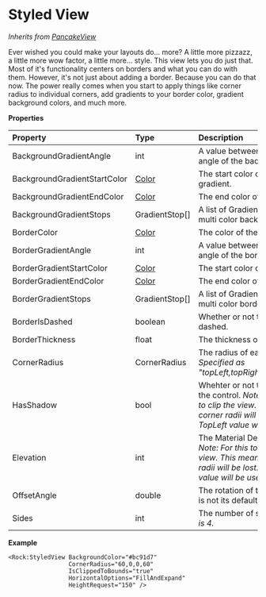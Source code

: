 # Styled View

_Inherits from_ [_PancakeView_](https://github.com/sthewissen/Xamarin.Forms.PancakeView)

Ever wished you could make your layouts do... more? A little more pizzazz, a little more wow factor, a little more... style. This view lets you do just that. Most of it's functionality centers on borders and what you can do with them. However, it's not just about adding a border. Because you can do that now. The power really comes when you start to apply things like corner radius to individual corners, add gradients to your border color, gradient background colors, and much more.

**Properties**

| Property | Type | Description |
| :--- | :--- | :--- |
| BackgroundGradientAngle | int | A value between 0-360 to define the angle of the background gradient. |
| BackgroundGradientStartColor | [Color](https://docs.microsoft.com/en-us/dotnet/api/xamarin.forms.color) | The start color of the background gradient. |
| BackgroundGradientEndColor | [Color](https://docs.microsoft.com/en-us/dotnet/api/xamarin.forms.color) | The end color of the background gradient. |
| BackgroundGradientStops | GradientStop\[\] | A list of GradientStop objects that define a multi color background gradient. |
| BorderColor | [Color](https://docs.microsoft.com/en-us/dotnet/api/xamarin.forms.color) | The color of the border. |
| BorderGradientAngle | int | A value between 0-360 to define the angle of the border gradient. |
| BorderGradientStartColor | [Color](https://docs.microsoft.com/en-us/dotnet/api/xamarin.forms.color) | The start color of the border gradient. |
| BorderGradientEndColor | [Color](https://docs.microsoft.com/en-us/dotnet/api/xamarin.forms.color) | The end color of the border gradient. |
| BorderGradientStops | GradientStop\[\] | A list of GradientStop objects that define a multi color border gradient. |
| BorderIsDashed | boolean | Whether or not the border needs to be dashed. |
| BorderThickness | float | The thickness of the border. |
| CornerRadius | CornerRadius | The radius of each of the four corners. _Specified as "topLeft,topRight,bottomLeft,bottomRight"._ |
| HasShadow | bool | Whehter or not to draw a shadow beneath the control. _Note: For this to work we need to clip the view. This means that individual corner radii will be lost. In this case the TopLeft value will be used for all corners._ |
| Elevation | int | The Material Design elevation desired. _Note: For this to work we need to clip the view. This means that individual corner radii will be lost. In this case the TopLeft value will be used for all corners._ |
| OffsetAngle | double | The rotation of the StyledView when `Sides` is not its default value of 4. |
| Sides | int | The number of sides to the shape. _Default is 4._ |

**Example**

```text
<Rock:StyledView BackgroundColor="#bc91d7"
                 CornerRadius="60,0,0,60"
                 IsClippedToBounds="true"
                 HorizontalOptions="FillAndExpand"
                 HeightRequest="150" />
```

